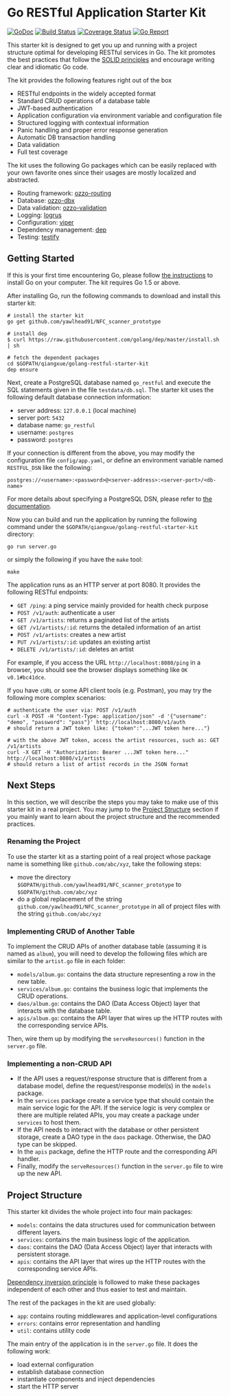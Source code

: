 # Go RESTful Application Starter Kit

[![GoDoc](https://godoc.org/github.com/yawlhead91/NFC_scanner_prototype?status.png)](http://godoc.org/github.com/yawlhead91/NFC_scanner_prototype)
[![Build Status](https://travis-ci.org/qiangxue/golang-restful-starter-kit.svg?branch=master)](https://travis-ci.org/qiangxue/golang-restful-starter-kit)
[![Coverage Status](https://coveralls.io/repos/github/qiangxue/golang-restful-starter-kit/badge.svg?branch=master)](https://coveralls.io/github/qiangxue/golang-restful-starter-kit?branch=master)
[![Go Report](https://goreportcard.com/badge/github.com/yawlhead91/NFC_scanner_prototype)](https://goreportcard.com/report/github.com/yawlhead91/NFC_scanner_prototype)

This starter kit is designed to get you up and running with a project structure optimal for developing
RESTful services in Go. The kit promotes the best practices that follow the [SOLID principles](https://en.wikipedia.org/wiki/SOLID_(object-oriented_design))
and encourage writing clear and idiomatic Go code. 

The kit provides the following features right out of the box 

* RESTful endpoints in the widely accepted format
* Standard CRUD operations of a database table
* JWT-based authentication
* Application configuration via environment variable and configuration file
* Structured logging with contextual information
* Panic handling and proper error response generation
* Automatic DB transaction handling
* Data validation
* Full test coverage
 
The kit uses the following Go packages which can be easily replaced with your own favorite ones
since their usages are mostly localized and abstracted. 

* Routing framework: [ozzo-routing](https://github.com/go-ozzo/ozzo-routing)
* Database: [ozzo-dbx](https://github.com/go-ozzo/ozzo-dbx)
* Data validation: [ozzo-validation](https://github.com/go-ozzo/ozzo-validation)
* Logging: [logrus](https://github.com/Sirupsen/logrus)
* Configuration: [viper](https://github.com/spf13/viper)
* Dependency management: [dep](https://github.com/golang/dep)
* Testing: [testify](https://github.com/stretchr/testify)


## Getting Started

If this is your first time encountering Go, please follow [the instructions](https://golang.org/doc/install) to
install Go on your computer. The kit requires Go 1.5 or above.

After installing Go, run the following commands to download and install this starter kit:

```shell
# install the starter kit
go get github.com/yawlhead91/NFC_scanner_prototype

# install dep
$ curl https://raw.githubusercontent.com/golang/dep/master/install.sh | sh

# fetch the dependent packages
cd $GOPATH/qiangxue/golang-restful-starter-kit
dep ensure
```

Next, create a PostgreSQL database named `go_restful` and execute the SQL statements given in the file `testdata/db.sql`.
The starter kit uses the following default database connection information:
* server address: `127.0.0.1` (local machine)
* server port: `5432`
* database name: `go_restful`
* username: `postgres`
* password: `postgres`

If your connection is different from the above, you may modify the configuration file `config/app.yaml`, or
define an environment variable named `RESTFUL_DSN` like the following:

```
postgres://<username>:<password>@<server-address>:<server-port>/<db-name>
```

For more details about specifying a PostgreSQL DSN, please refer to [the documentation](https://godoc.org/github.com/lib/pq).

Now you can build and run the application by running the following command under the
`$GOPATH/qiangxue/golang-restful-starter-kit` directory:

```shell
go run server.go
```

or simply the following if you have the `make` tool:

```shell
make
```

The application runs as an HTTP server at port 8080. It provides the following RESTful endpoints:

* `GET /ping`: a ping service mainly provided for health check purpose
* `POST /v1/auth`: authenticate a user
* `GET /v1/artists`: returns a paginated list of the artists
* `GET /v1/artists/:id`: returns the detailed information of an artist
* `POST /v1/artists`: creates a new artist
* `PUT /v1/artists/:id`: updates an existing artist
* `DELETE /v1/artists/:id`: deletes an artist

For example, if you access the URL `http://localhost:8080/ping` in a browser, you should see the browser
displays something like `OK v0.1#bc41dce`.

If you have `cURL` or some API client tools (e.g. Postman), you may try the following more complex scenarios:

```shell
# authenticate the user via: POST /v1/auth
curl -X POST -H "Content-Type: application/json" -d '{"username": "demo", "password": "pass"}' http://localhost:8080/v1/auth
# should return a JWT token like: {"token":"...JWT token here..."}

# with the above JWT token, access the artist resources, such as: GET /v1/artists
curl -X GET -H "Authorization: Bearer ...JWT token here..." http://localhost:8080/v1/artists
# should return a list of artist records in the JSON format
```

## Next Steps

In this section, we will describe the steps you may take to make use of this starter kit in a real project.
You may jump to the [Project Structure](#project-structure) section if you mainly want to learn about 
the project structure and the recommended practices.

### Renaming the Project

To use the starter kit as a starting point of a real project whose package name is something like
`github.com/abc/xyz`, take the following steps:
 
* move the directory `$GOPATH/github.com/yawlhead91/NFC_scanner_prototype` to `$GOPATH/github.com/abc/xyz`
* do a global replacement of the string `github.com/yawlhead91/NFC_scanner_prototype` in all of
  project files with the string `github.com/abc/xyz`

### Implementing CRUD of Another Table
 
To implement the CRUD APIs of another database table (assuming it is named as `album`), 
you will need to develop the following files which are similar to the `artist.go` file in each folder:

* `models/album.go`: contains the data structure representing a row in the new table.
* `services/album.go`: contains the business logic that implements the CRUD operations.
* `daos/album.go`: contains the DAO (Data Access Object) layer that interacts with the database table.
* `apis/album.go`: contains the API layer that wires up the HTTP routes with the corresponding service APIs.

Then, wire them up by modifying the `serveResources()` function in the `server.go` file.

### Implementing a non-CRUD API

* If the API uses a request/response structure that is different from a database model,
  define the request/response model(s) in the `models` package.
* In the `services` package create a service type that should contain the main service logic for the API.
  If the service logic is very complex or there are multiple related APIs, you may create
  a package under `services` to host them.
* If the API needs to interact with the database or other persistent storage, create
  a DAO type in the `daos` package. Otherwise, the DAO type can be skipped.
* In the `apis` package, define the HTTP route and the corresponding API handler.
* Finally, modify the `serveResources()` function in the `server.go` file to wire up the new API.

## Project Structure

This starter kit divides the whole project into four main packages:

* `models`: contains the data structures used for communication between different layers.
* `services`: contains the main business logic of the application.
* `daos`: contains the DAO (Data Access Object) layer that interacts with persistent storage.
* `apis`: contains the API layer that wires up the HTTP routes with the corresponding service APIs.

[Dependency inversion principle](https://en.wikipedia.org/wiki/Dependency_inversion_principle)
is followed to make these packages independent of each other and thus easier to test and maintain.

The rest of the packages in the kit are used globally:
 
* `app`: contains routing middlewares and application-level configurations
* `errors`: contains error representation and handling
* `util`: contains utility code

The main entry of the application is in the `server.go` file. It does the following work:

* load external configuration
* establish database connection
* instantiate components and inject dependencies
* start the HTTP server
